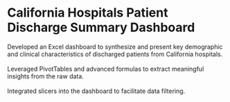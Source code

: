 # California Hospitals Patient Discharge Summary Dashboard

Developed an Excel dashboard to synthesize and present key demographic and clinical characteristics of discharged patients from California hospitals.
<br><br>
Leveraged PivotTables and advanced formulas to extract meaningful insights from the raw data. <br><br>Integrated slicers into the dashboard to facilitate data filtering.
